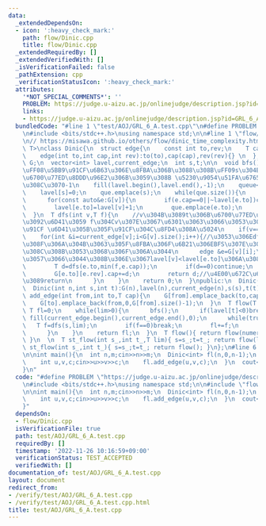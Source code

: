 ```yaml
---
data:
  _extendedDependsOn:
  - icon: ':heavy_check_mark:'
    path: flow/Dinic.cpp
    title: flow/Dinic.cpp
  _extendedRequiredBy: []
  _extendedVerifiedWith: []
  _isVerificationFailed: false
  _pathExtension: cpp
  _verificationStatusIcon: ':heavy_check_mark:'
  attributes:
    '*NOT_SPECIAL_COMMENTS*': ''
    PROBLEM: https://judge.u-aizu.ac.jp/onlinejudge/description.jsp?id=GRL_6_A
    links:
    - https://judge.u-aizu.ac.jp/onlinejudge/description.jsp?id=GRL_6_A
  bundledCode: "#line 1 \"test/AOJ/GRL_6_A.test.cpp\"\n#define PROBLEM \"https://judge.u-aizu.ac.jp/onlinejudge/description.jsp?id=GRL_6_A\"\
    \n#include <bits/stdc++.h>\nusing namespace std;\n\n#line 1 \"flow/Dinic.cpp\"\
    \n// https://misawa.github.io/others/flow/dinic_time_complexity.html\ntemplate<typename\
    \ T>\nclass Dinic{\n  struct edge{\n    const int to,rev;\n    T cap;\n    edge(){}\n\
    \    edge(int to,int cap,int rev):to(to),cap(cap),rev(rev){} \n  };\n  vector<vector<edge>>\
    \ G;\n  vector<int> lavel,current_edge;\n  int s,t;\n\n  void bfs(){\n    //lavel[v]\u3092\
    \uFF08\u5BB9\u91CF\u6B63\u306E\u8FBA\u306B\u3088\u308B\uFF09s\u304B\u3089\u306E\
    \u6700\u77ED\u8DDD\u96E2\u306B\u3059\u308B \u5230\u9054\u51FA\u6765\u306A\u3051\
    \u308C\u3070-1\n    fill(lavel.begin(),lavel.end(),-1);\n    queue<int> que;\n\
    \    lavel[s]=0;\n    que.emplace(s);\n    while(que.size()){\n      int v=que.front();que.pop();\n\
    \      for(const auto&e:G[v]){\n        if(e.cap==0||~lavel[e.to])continue;\n\
    \        lavel[e.to]=lavel[v]+1;\n        que.emplace(e.to);\n      }\n    }\n\
    \  }\n  T dfs(int v,T f){\n    //v\u304B\u3089t\u306B\u6700\u77ED\u8DEF\u3067\u6C34\
    \u3092\u6D41\u3059 f\u304Cv\u307E\u3067\u6301\u3063\u3066\u3053\u308C\u305F\u6C34\
    \u91CF \u6D41\u305B\u305F\u91CF\u304C\u8FD4\u308A\u5024\n    if(v==t)return f;\n\
    \    for(int &i=current_edge[v];i<G[v].size();i++){//\u3053\u306Edfs\u3067\u4F7F\
    \u308F\u306A\u304B\u3063\u305F\u8FBA\u306F\u6B21\u306EBFS\u307E\u3067\u4F7F\u308F\
    \u308C\u308B\u3053\u3068\u306F\u306A\u3044\n      edge &e=G[v][i];\n      if(e.cap>0&&lavel[v]<lavel[e.to]){//bfs\u3092\
    \u3057\u3066\u3044\u308B\u306E\u3067lavel[v]<lavel[e.to]\u306A\u3089lavel[v]+1==lavel[e.to]\n\
    \        T d=dfs(e.to,min(f,e.cap));\n        if(d==0)continue;\n        e.cap-=d;\n\
    \        G[e.to][e.rev].cap+=d;\n        return d;//\u4E00\u672C\u6D41\u305B\u305F\
    \u3089return\n      }\n    }\n    return 0;\n  }\npublic:\n  Dinic()=default;\n\
    \  Dinic(int n,int s,int t):G(n),lavel(n),current_edge(n),s(s),t(t){}\n\n  void\
    \ add_edge(int from,int to,T cap){\n    G[from].emplace_back(to,cap,G[to].size());\n\
    \    G[to].emplace_back(from,0,G[from].size()-1);\n  }\n  T flow(T lim){\n   \
    \ T fl=0;\n    while(lim>0){\n      bfs();\n      if(lavel[t]<0)break;\n     \
    \ fill(current_edge.begin(),current_edge.end(),0);\n      while(true){\n     \
    \   T f=dfs(s,lim);\n        if(f==0)break;\n        fl+=f;\n        lim-=f;\n\
    \      }\n    }\n    return fl;\n  }\n  T flow(){ return flow(numeric_limits<T>::max()/2);\
    \ }\n  \n  T st_flow(int s_,int t_,T lim){ s=s_;t=t_; return flow(lim);}\n  T\
    \ st_flow(int s_,int t_){ s=s_;t=t_; return flow(); }\n};\n#line 6 \"test/AOJ/GRL_6_A.test.cpp\"\
    \n\nint main(){\n  int n,m;cin>>n>>m;\n  Dinic<int> fl(n,0,n-1);\n  while(m--){\n\
    \    int u,v,c;cin>>u>>v>>c;\n    fl.add_edge(u,v,c);\n  }\n  cout<<fl.flow()<<endl;\n\
    }\n"
  code: "#define PROBLEM \"https://judge.u-aizu.ac.jp/onlinejudge/description.jsp?id=GRL_6_A\"\
    \n#include <bits/stdc++.h>\nusing namespace std;\n\n#include \"flow/Dinic.cpp\"\
    \n\nint main(){\n  int n,m;cin>>n>>m;\n  Dinic<int> fl(n,0,n-1);\n  while(m--){\n\
    \    int u,v,c;cin>>u>>v>>c;\n    fl.add_edge(u,v,c);\n  }\n  cout<<fl.flow()<<endl;\n\
    }"
  dependsOn:
  - flow/Dinic.cpp
  isVerificationFile: true
  path: test/AOJ/GRL_6_A.test.cpp
  requiredBy: []
  timestamp: '2022-11-26 10:16:59+09:00'
  verificationStatus: TEST_ACCEPTED
  verifiedWith: []
documentation_of: test/AOJ/GRL_6_A.test.cpp
layout: document
redirect_from:
- /verify/test/AOJ/GRL_6_A.test.cpp
- /verify/test/AOJ/GRL_6_A.test.cpp.html
title: test/AOJ/GRL_6_A.test.cpp
---
```

